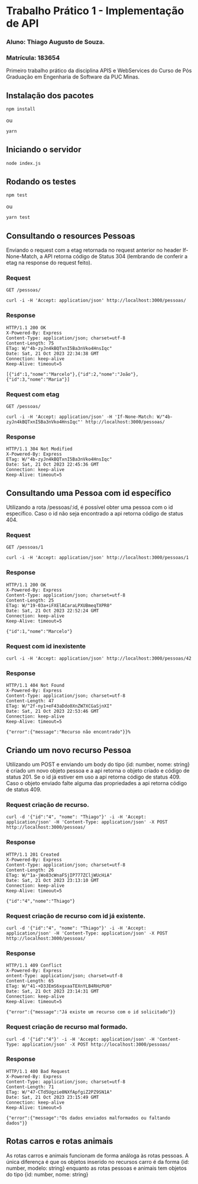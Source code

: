 # Trabalho Prático 1 - Implementação de API

### Aluno: Thiago Augusto de Souza.

### Matrícula: 183654

Primeiro trabalho prático da disciplina APIS e WebServices do Curso de Pós Graduação em Engenharia de Software da PUC Minas.

## Instalação dos pacotes

```bash
npm install
```

ou

```bash
yarn
```

## Iniciando o servidor

```bash
node index.js
```

## Rodando os testes

```bash
npm test
```

ou

```bash
yarn test
```

## Consultando o resources Pessoas

Enviando o request com a etag retornada no request anterior no header If-None-Match, a API retorna código de Status 304 (lembrando de conferir a etag na response do request feito).

### Request

`GET /pessoas/`

    curl -i -H 'Accept: application/json' http://localhost:3000/pessoas/

### Response

    HTTP/1.1 200 OK
    X-Powered-By: Express
    Content-Type: application/json; charset=utf-8
    Content-Length: 75
    ETag: W/"4b-zyJn4kBQTxnI5Ba3nVko4HnsIqc"
    Date: Sat, 21 Oct 2023 22:34:38 GMT
    Connection: keep-alive
    Keep-Alive: timeout=5

    [{"id":1,"nome":"Marcelo"},{"id":2,"nome":"João"},{"id":3,"nome":"Maria"}]

### Request com etag

`GET /pessoas/`

    curl -i -H 'Accept: application/json' -H 'If-None-Match: W/"4b-zyJn4kBQTxnI5Ba3nVko4HnsIqc"' http://localhost:3000/pessoas/

### Response

    HTTP/1.1 304 Not Modified
    X-Powered-By: Express
    ETag: W/"4b-zyJn4kBQTxnI5Ba3nVko4HnsIqc"
    Date: Sat, 21 Oct 2023 22:45:36 GMT
    Connection: keep-alive
    Keep-Alive: timeout=5

## Consultando uma Pessoa com id específico

Utilizando a rota /pessoas/:id, é possível obter uma pessoa com o id específico. Caso o id não seja encontrado a api retorna código de status 404.

### Request

`GET /pessoas/1`

    curl -i -H 'Accept: application/json' http://localhost:3000/pessoas/1

### Response

    HTTP/1.1 200 OK
    X-Powered-By: Express
    Content-Type: application/json; charset=utf-8
    Content-Length: 25
    ETag: W/"19-03a+iFXElACaraLPXUBmeqTXPR0"
    Date: Sat, 21 Oct 2023 22:52:24 GMT
    Connection: keep-alive
    Keep-Alive: timeout=5

    {"id":1,"nome":"Marcelo"}

### Request com id inexistente

    curl -i -H 'Accept: application/json' http://localhost:3000/pessoas/42

### Response

    HTTP/1.1 404 Not Found
    X-Powered-By: Express
    Content-Type: application/json; charset=utf-8
    Content-Length: 47
    ETag: W/"2f-ny1+eF43aDdo0XnZW7XCGaSjnXI"
    Date: Sat, 21 Oct 2023 22:53:46 GMT
    Connection: keep-alive
    Keep-Alive: timeout=5

    {"error":{"message":"Recurso não encontrado"}}%

## Criando um novo recurso Pessoa

Utilizando um POST e enviando um body do tipo {id: number, nome: string} é criado um novo objeto pessoa e a api retorna o objeto criado e código de status 201. Se o id já estiver em uso a api retorna código de status 409. Caso o objeto enviado falte alguma das propriedades a api retorna código de status 409.

### Request criação de recurso.

    curl -d '{"id":"4", "nome": "Thiago"}' -i -H 'Accept: application/json' -H 'Content-Type: application/json' -X POST http://localhost:3000/pessoas/

### Response

    HTTP/1.1 201 Created
    X-Powered-By: Express
    Content-Type: application/json; charset=utf-8
    Content-Length: 26
    ETag: W/"1a-jWo83cWnaFSjIP777ZCljWUcHiA"
    Date: Sat, 21 Oct 2023 23:13:10 GMT
    Connection: keep-alive
    Keep-Alive: timeout=5

    {"id":"4","nome":"Thiago"}

### Request criação de recurso com id já existente.

    curl -d '{"id":"4", "nome": "Thiago"}' -i -H 'Accept: application/json' -H 'Content-Type: application/json' -X POST http://localhost:3000/pessoas/

### Response

    HTTP/1.1 409 Conflict
    X-Powered-By: Express
    ontent-Type: application/json; charset=utf-8
    Content-Length: 65
    ETag: W/"41-+D3JEmS6xgxaaTEXnYLB4RHzPU0"
    Date: Sat, 21 Oct 2023 23:14:31 GMT
    Connection: keep-alive
    Keep-Alive: timeout=5

    {"error":{"message":"Já existe um recurso com o id solicitado"}}

### Request criação de recurso mal formado.

    curl -d '{"id":"4"}' -i -H 'Accept: application/json' -H 'Content-Type: application/json' -X POST http://localhost:3000/pessoas/

### Response

    HTTP/1.1 400 Bad Request
    X-Powered-By: Express
    Content-Type: application/json; charset=utf-8
    Content-Length: 71
    ETag: W/"47-CTd5Ugzie0NXfApfgiZ2PZ9SN1A"
    Date: Sat, 21 Oct 2023 23:15:49 GMT
    Connection: keep-alive
    Keep-Alive: timeout=5

    {"error":{"message":"Os dados enviados malformados ou faltando dados"}}

## Rotas carros e rotas animais

As rotas carros e animais funcionam de forma análoga às rotas pessoas.
A única diferença é que os objetos inserido no recursos carro é da forma {id: number, modelo: string} enquanto as rotas pessoas e animais tem objetos do tipo {id: number, nome: string}
